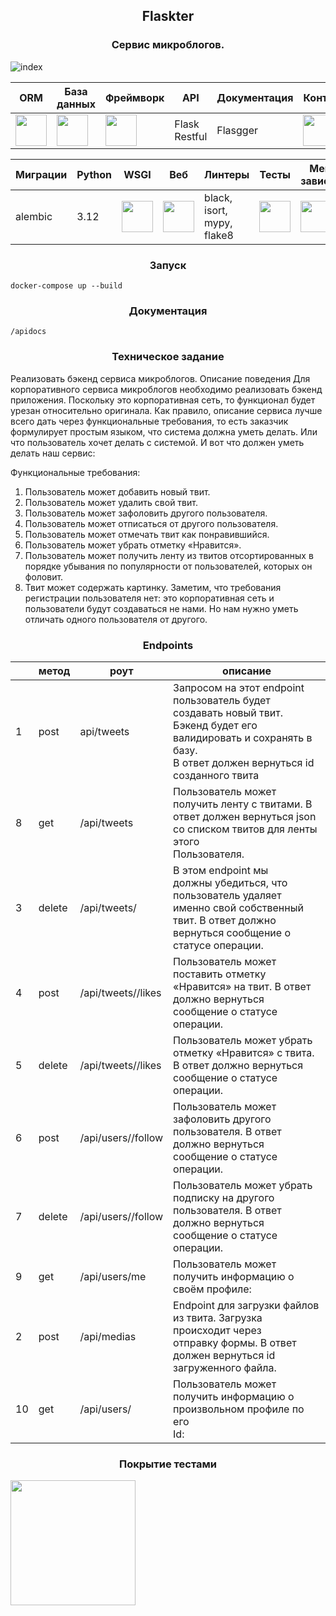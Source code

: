 <h2 style="text-align: center;"> Flaskter </h2>
<h3 style="text-align: center;"> Сервис микроблогов. </h3>

![index](https://github.com/artem-sitd/Flaskter/assets/22573129/a86ba5d9-3a60-493b-a41a-96c61b0cacbd)


| ORM        | База данных | Фреймворк | API           | Документация | Контейнер      |
|------------|-------------|-----------|---------------|--------------|----------------|
| <img height="50" src="https://github.com/artem-sitd/Flaskter/assets/22573129/68d3b55f-7782-4249-a3c7-7d8a9c33fdb5"> | <img height="50" src="https://github.com/artem-sitd/Flaskter/assets/22573129/8bb46da6-97d5-443a-b1ea-f7ae7ada3db3">  | <img height="50" src="https://github.com/artem-sitd/Flaskter/assets/22573129/aabcd7bb-149a-4151-9857-a17c182e09b9"> | Flask Restful | Flasgger     | <img height="50" src="https://github.com/artem-sitd/Flaskter/assets/22573129/ee4146dc-825b-4b5a-a745-197afade2c9c"> | 

|Миграции| Python |WSGI |Веб|Линтеры|Тесты | Менеджер зависимостей|
|--------|-----|-------|--------|--|--|--|
|alembic| 3.12 | <img height="50" src="https://github.com/artem-sitd/Flaskter/assets/22573129/0a90a388-15ea-4be9-8709-b6ab230780e4">| <img height="50" src="https://github.com/artem-sitd/Flaskter/assets/22573129/533c1e7a-bd1f-41cb-b178-ee719a68ca92">|black, isort, mypy, flake8 |<img height="50" src="https://github.com/artem-sitd/Flaskter/assets/22573129/6ec89aba-e31e-4d6c-856b-1ea571a1ee74">|<img height="50" src="https://github.com/artem-sitd/Flaskter/assets/22573129/cd672692-41ad-4f5e-86d6-f1a45d9f5cf3">|




<div style="text-align: center;">
<h3>Запуск</h3>
</div>

`docker-compose up --build`

<div style="text-align: center;">
<h3>Документация</h3>
</div>

`/apidocs`

<div style="text-align: center;">
<h3>Техническое задание</h3>
</div>
Реализовать бэкенд сервиса микроблогов.
Описание поведения
Для корпоративного сервиса микроблогов необходимо реализовать бэкенд
приложения. Поскольку это корпоративная сеть, то функционал будет урезан
относительно оригинала. Как правило, описание сервиса лучше всего дать
через функциональные требования, то есть заказчик формулирует простым языком, что система должна уметь делать. Или что пользователь хочет делать
с системой. И вот что должен уметь делать наш сервис:

Функциональные требования:
1. Пользователь может добавить новый твит.
2.  Пользователь может удалить свой твит.
3.  Пользователь может зафоловить другого пользователя.
4.  Пользователь может отписаться от другого пользователя.
5.  Пользователь может отмечать твит как понравившийся.
6. Пользователь может убрать отметку «Нравится».
7. Пользователь может получить ленту из твитов отсортированных в
порядке убывания по популярности от пользователей, которых он
фоловит.
8. Твит может содержать картинку.
Заметим, что требования регистрации пользователя нет: это корпоративная
сеть и пользователи будут создаваться не нами. Но нам нужно уметь отличать
одного пользователя от другого.

<div style="text-align: center;">
<h3>Endpoints</h3>
</div>

|    | **метод** | **роут**               | **описание**                                                                                                                                                            |
|----|-----------|------------------------|-------------------------------------------------------------------------------------------------------------------------------------------------------------------------|
| 1  | post      | api/tweets             | Запросом на этот endpoint пользователь будет создавать новый твит.<br>Бэкенд будет его валидировать и сохранять в базу.<br>В ответ должен вернуться id созданного твита |
| 8  | get       | /api/tweets            | Пользователь может получить ленту с твитами. В ответ должен вернуться json со списком твитов для ленты этого<br>Пользователя.                                           |
| 3  | delete    | /api/tweets/<id>       | В этом endpoint мы<br>должны убедиться, что пользователь удаляет именно свой собственный твит. В ответ должно вернуться сообщение о статусе операции.                   |
| 4  | post      | /api/tweets/<id>/likes | Пользователь может поставить отметку «Нравится» на твит. В ответ должно вернуться сообщение о статусе операции.                                                         |
| 5  | delete    | /api/tweets/<id>/likes | Пользователь может убрать отметку «Нравится» с твита. В ответ должно вернуться сообщение о статусе операции.                                                            |
| 6  | post      | /api/users/<id>/follow | Пользователь может зафоловить другого пользователя. В ответ должно вернуться сообщение о статусе операции.                                                              |
| 7  | delete    | /api/users/<id>/follow | Пользователь может убрать подписку на другого пользователя. В ответ должно вернуться сообщение о статусе операции.                                                      |
| 9  | get       | /api/users/me          | Пользователь может получить информацию о своём профиле:                                                                                                                 |
| 2  | post      | /api/medias            | Endpoint для загрузки файлов из твита. Загрузка происходит через<br>отправку формы. В ответ должен вернуться id загруженного файла.                                     |
| 10 | get       | /api/users/<id>        | Пользователь может получить информацию о произвольном профиле по его<br>Id:                                                                                             |


<div style="text-align: center;">
<h3>Покрытие тестами</h3>
</div>
<img height="200" src="https://github.com/artem-sitd/Flaskter/assets/22573129/ce9ce230-5682-4f62-8442-196fb3ed57c3">

